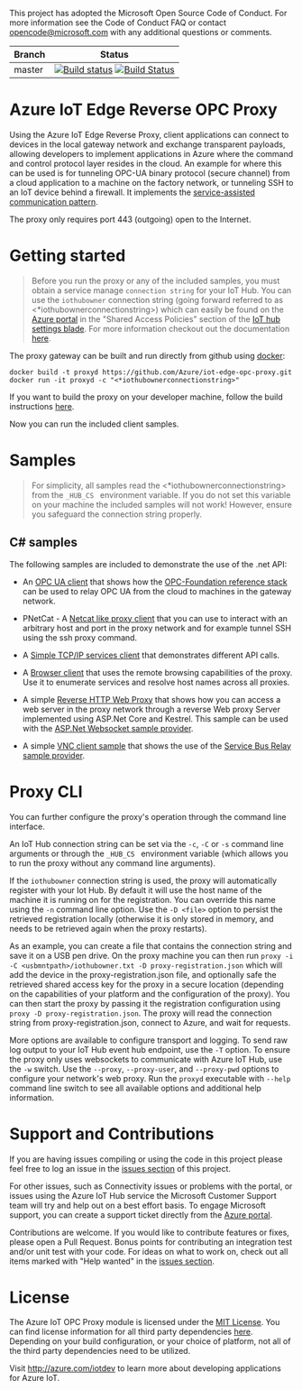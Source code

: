 This project has adopted the Microsoft Open Source Code of Conduct. For more information see the Code of Conduct FAQ or contact opencode@microsoft.com with any additional questions or comments.

|Branch|Status|
|------|-------------|
|master|[![Build status](https://ci.appveyor.com/api/projects/status/do87bhdyyykf6sbj/branch/master?svg=true)](https://ci.appveyor.com/project/marcschier/iot-gateway-opc-ua-proxy/branch/master) [![Build Status](https://travis-ci.org/Azure/iot-edge-opc-proxy.svg?branch=master)](https://travis-ci.org/Azure/iot-edge-opc-proxy)|

# Azure IoT Edge Reverse OPC Proxy

Using the Azure IoT Edge Reverse Proxy, client applications can connect to devices in the local gateway network and exchange transparent payloads, allowing developers to implement applications in Azure where the command and control protocol layer resides in the cloud.  An example for where this can be used is for tunneling OPC-UA binary protocol (secure channel) from a cloud application to a machine on the factory network, or tunneling SSH to an IoT device behind a firewall.  It implements the [service-assisted communication pattern](https://blogs.msdn.microsoft.com/clemensv/2014/02/09/service-assisted-communication-for-connected-devices).

The proxy only requires port 443 (outgoing) open to the Internet.  

# Getting started

> Before you run the proxy or any of the included samples, you must obtain a service manage ```connection string``` for your IoT Hub. You can use the ```iothubowner``` connection string (going forward referred to as <*iothubownerconnectionstring>) which can easily be found on the [Azure portal](https://portal.azure.com) in the "Shared Access Policies" section of the [IoT hub settings blade](https://docs.microsoft.com/en-us/azure/iot-hub/iot-hub-create-through-portal#change-the-settings-of-the-iot-hub). For more information checkout out the documentation [here](https://github.com/Azure/azure-iot-device-ecosystem/blob/master/setup_iothub.md).

The proxy gateway can be built and run directly from github using [docker](https://www.docker.com/get-docker):

```
docker build -t proxyd https://github.com/Azure/iot-edge-opc-proxy.git
docker run -it proxyd -c "<*iothubownerconnectionstring>"
``` 

If you want to build the proxy on your developer machine, follow the build instructions [here](/bld/readme.md).

Now you can run the included client samples.

# Samples

> For simplicity, all samples read the <*iothubownerconnectionstring> from the  ```_HUB_CS ``` environment variable.  If you do not set this variable on your machine the included samples will not work!  However, ensure you safeguard the connection string properly.    

## C# samples

The following samples are included to demonstrate the use of the .net API:

- An [OPC UA client](/api/csharp/samples/opc-ua/readme.md) that shows how the [OPC-Foundation reference stack](https://github.com/OPCFoundation/UA-.NETStandardLibrary) can be used to relay OPC UA from the cloud to machines in the gateway network. 

- PNetCat - A [Netcat like proxy client](/api/csharp/samples/netcat/readme.md) that you can use to interact
with an arbitrary host and port in the proxy network and for example tunnel SSH using the ssh proxy command.

- A [Simple TCP/IP services client](/api/csharp/samples/simple/tcp/readme.md) that demonstrates different API calls.

- A [Browser client](/api/csharp/samples/simple/dns/readme.md) that uses the remote browsing capabilities of the proxy.  Use it to enumerate services and resolve host names across all proxies.

- A simple [Reverse HTTP Web Proxy](/api/csharp/samples/http/readme.md) that shows how you can access a web server in the proxy network through a reverse Web proxy Server implemented using ASP.Net Core and Kestrel.  This sample can be used with the [ASP.Net Websocket sample provider](/api/csharp/samples/provider/webapp/readme.md).

- A simple [VNC client sample](/api/csharp/samples/vnc/readme.md) that shows the use of the [Service Bus Relay sample provider](/api/csharp/samples/provider/relay/readme.md).

# Proxy CLI 

You can further configure the proxy's operation through the command line interface.

An IoT Hub connection string can be set via the ```-c```, ```-C``` or ```-s``` command line arguments or through the ```_HUB_CS ``` environment variable (which allows you to run the proxy without any command line arguments).   

If the ```iothubowner``` connection string is used, the proxy will automatically register with your Iot Hub.  By default it will use the host name of the machine it is running on for the registration.  You can override this name using the ```-n``` command line option.  Use the ```-D <file>``` option to persist the retrieved registration locally (otherwise it is only stored in memory, and needs to be retrieved again when the proxy restarts).  

As an example, you can create a file that contains the connection string and save it on a USB pen drive.  On the proxy machine you can then run ```proxy -i -C <usbmntpath>/iothubowner.txt -D proxy-registration.json``` which will add the device in the proxy-registration.json file, and optionally safe the retrieved shared access key for the proxy in a secure location (depending on the capabilities of your platform and the configuration of the proxy).  You can then start the proxy by passing it the registration configuration using ```proxy -D proxy-registration.json```.  The proxy will read the connection string from proxy-registration.json, connect to Azure, and wait for requests.

More options are available to configure transport and logging.  To send raw log output to your IoT Hub event hub endpoint, use the ```-T``` option.  To ensure the proxy only uses websockets to communicate with Azure IoT Hub, use the ```-w``` switch. Use the ```--proxy```, ```--proxy-user```, and ```--proxy-pwd``` options to configure your network's web proxy.  Run the ```proxyd``` executable with ```--help``` command line switch to see all available options and additional help information. 

# Support and Contributions

If you are having issues compiling or using the code in this project please feel free to log an issue in the [issues section](https://github.com/Azure/iot-gateway-proxy/issues) of this project.

For other issues, such as Connectivity issues or problems with the portal, or issues using the Azure IoT Hub service the Microsoft Customer Support team will try and help out on a best effort basis.
To engage Microsoft support, you can create a support ticket directly from the [Azure portal](https://ms.portal.azure.com/#blade/Microsoft_Azure_Support/HelpAndSupportBlade).

Contributions are welcome. If you would like to contribute features or fixes, please open a Pull Request.  Bonus points for contributing an integration test and/or unit test with your code. For ideas on what to work on, check out all items marked with "Help wanted" in the [issues section](https://github.com/Azure/iot-gateway-proxy/issues).

# License

The Azure IoT OPC Proxy module is licensed under the [MIT License](https://github.com/Azure/iot-gateway-proxy/blob/master/LICENSE). You can find license information for all third party dependencies [here](https://github.com/Azure/iot-gateway-proxy/blob/master/thirdpartynotice.txt). Depending on your build configuration, or your choice of platform, not all of the third party dependencies need to be utilized.

Visit http://azure.com/iotdev to learn more about developing applications for Azure IoT.